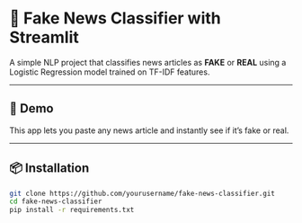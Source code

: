 # 📰 Fake News Classifier with Streamlit

A simple NLP project that classifies news articles as **FAKE** or **REAL** using a Logistic Regression model trained on TF-IDF features.

---

## 🚀 Demo

This app lets you paste any news article and instantly see if it’s fake or real.

---


## 📦 Installation

```bash
git clone https://github.com/yourusername/fake-news-classifier.git
cd fake-news-classifier
pip install -r requirements.txt
